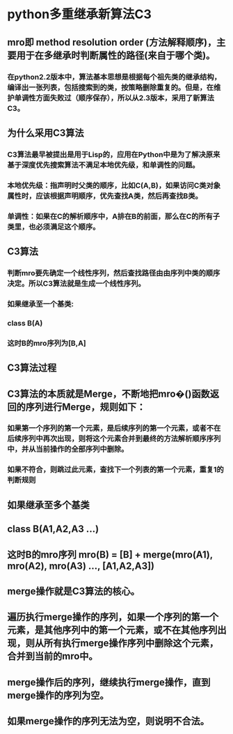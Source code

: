 # python多重继承新算法C3


## mro即 method resolution order (方法解释顺序)，主要用于在多继承时判断属性的路径(来自于哪个类)。

### 在python2.2版本中，算法基本思想是根据每个祖先类的继承结构，编译出一张列表，包括搜索到的类，按策略删除重复的。但是，在维护单调性方面失败过（顺序保存），所以从2.3版本，采用了新算法C3。

 

## 为什么采用C3算法
### C3算法最早被提出是用于Lisp的，应用在Python中是为了解决原来基于深度优先搜索算法不满足本地优先级，和单调性的问题。
### 本地优先级：指声明时父类的顺序，比如C(A,B)，如果访问C类对象属性时，应该根据声明顺序，优先查找A类，然后再查找B类。
### 单调性：如果在C的解析顺序中，A排在B的前面，那么在C的所有子类里，也必须满足这个顺序。

 

## C3算法
### 判断mro要先确定一个线性序列，然后查找路径由由序列中类的顺序决定。所以C3算法就是生成一个线性序列。
### 如果继承至一个基类:
### class B(A)
### 这时B的mro序列为[B,A]

## C3算法过程
## C3算法的本质就是Merge，不断地把mro�()函数返回的序列进行Merge，规则如下：
### 如果第一个序列的第一个元素，是后续序列的第一个元素，或者不在后续序列中再次出现，则将这个元素合并到最终的方法解析顺序序列中，并从当前操作的全部序列中删除。
### 如果不符合，则跳过此元素，查找下一个列表的第一个元素，重复1的判断规则


## 如果继承至多个基类 
## class B(A1,A2,A3 ...)
## 这时B的mro序列 mro(B) = [B] + merge(mro(A1), mro(A2), mro(A3) ..., [A1,A2,A3])
## merge操作就是C3算法的核心。
## 遍历执行merge操作的序列，如果一个序列的第一个元素，是其他序列中的第一个元素，或不在其他序列出现，则从所有执行merge操作序列中删除这个元素，合并到当前的mro中。
## merge操作后的序列，继续执行merge操作，直到merge操作的序列为空。
## 如果merge操作的序列无法为空，则说明不合法。
